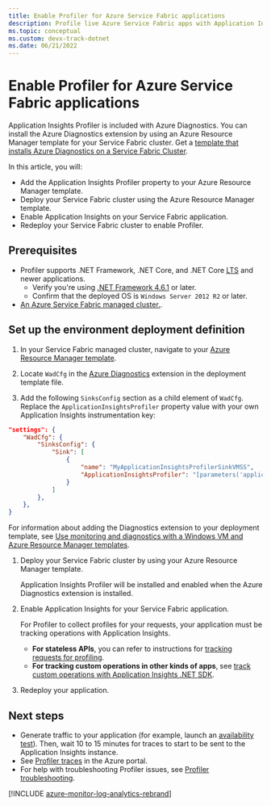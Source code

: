 ```yaml
---
title: Enable Profiler for Azure Service Fabric applications
description: Profile live Azure Service Fabric apps with Application Insights
ms.topic: conceptual
ms.custom: devx-track-dotnet
ms.date: 06/21/2022
---
```


# Enable Profiler for Azure Service Fabric applications

Application Insights Profiler is included with Azure Diagnostics. You can install the Azure Diagnostics extension by using an Azure Resource Manager template for your Service Fabric cluster. Get a [template that installs Azure Diagnostics on a Service Fabric Cluster](https://github.com/Azure/azure-docs-json-samples/blob/master/application-insights/ServiceFabricCluster.json).

In this article, you will:

- Add the Application Insights Profiler property to your Azure Resource Manager template.
- Deploy your Service Fabric cluster using the Azure Resource Manager template.
- Enable Application Insights on your Service Fabric application.
- Redeploy your Service Fabric cluster to enable Profiler.

## Prerequisites

- Profiler supports .NET Framework, .NET Core, and .NET Core [LTS](https://dotnet.microsoft.com/platform/support/policy/dotnet-core) and newer applications.
  - Verify you're using [.NET Framework 4.6.1](/dotnet/framework/migration-guide/how-to-determine-which-versions-are-installed) or later. 
  - Confirm that the deployed OS is `Windows Server 2012 R2` or later. 
- [An Azure Service Fabric managed cluster.](../../service-fabric/quickstart-managed-cluster-portal.md).

## Set up the environment deployment definition

1. In your Service Fabric managed cluster, navigate to your [Azure Resource Manager template](https://github.com/Azure/azure-docs-json-samples/blob/master/application-insights/ServiceFabricCluster.json).

1. Locate `WadCfg` in the [Azure Diagnostics](../agents/diagnostics-extension-overview.md) extension in the deployment template file.

1. Add the following `SinksConfig` section as a child element of `WadCfg`. Replace the `ApplicationInsightsProfiler` property value with your own Application Insights instrumentation key:  

  ```json
  "settings": {
      "WadCfg": {
          "SinksConfig": {
              "Sink": [
                  {
                      "name": "MyApplicationInsightsProfilerSinkVMSS",
                      "ApplicationInsightsProfiler": "[parameters('applicationInsightsFrontendIkey')]"
                  }
              ]
          },
      },
  }  
  ```

  For information about adding the Diagnostics extension to your deployment template, see [Use monitoring and diagnostics with a Windows VM and Azure Resource Manager templates](../../virtual-machines/extensions/diagnostics-template.md?toc=/azure/virtual-machines/windows/toc.json).

1. Deploy your Service Fabric cluster by using your Azure Resource Manager template.  
  
   Application Insights Profiler will be installed and enabled when the Azure Diagnostics extension is installed. 

1. Enable Application Insights for your Service Fabric application.  

   For Profiler to collect profiles for your requests, your application must be tracking operations with Application Insights. 

   - **For stateless APIs**, you can refer to instructions for [tracking requests for profiling](./profiler-trackrequests.md). 
   - **For tracking custom operations in other kinds of apps**, see [track custom operations with Application Insights .NET SDK](../app/custom-operations-tracking.md).

1. Redeploy your application.


## Next steps

- Generate traffic to your application (for example, launch an [availability test](../app/monitor-web-app-availability.md)). Then, wait 10 to 15 minutes for traces to start to be sent to the Application Insights instance.
- See [Profiler traces](./profiler-overview.md) in the Azure portal.
- For help with troubleshooting Profiler issues, see [Profiler troubleshooting](./profiler-troubleshooting.md).

[!INCLUDE [azure-monitor-log-analytics-rebrand](../../../includes/azure-monitor-instrumentation-key-deprecation.md)]
